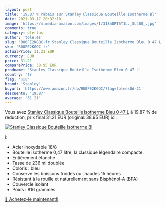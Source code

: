 ```yaml
---
layout: post
title: '19.87 % rabais sur Stanley Classique Bouteille Isotherme Bl'
date: 2021-03-17 20:32:10
image: 'https://m.media-amazon.com/images/I/318hDRT5T1L._SL400_.jpg'
comments: true
category: ofertas
author: 'tole.es'
slug: 'B00FE2KGQC-fr Stanley Classique Bouteille Isotherme Bleu 0 47 L'
sku: 'B00FE2KGQC-fr'
actualPrice: 31.21 EUR
currency: EUR
price: 31.21
comparePrice: 38.95 EUR
prodname: 'Stanley Classique Bouteille Isotherme Bleu 0 47 L'
country: 'fr'
flag: '🇫🇷'
brand: 'Stanley'
buyurl: 'https://www.amazon.fr/dp/B00FE2KGQC/?tag=tolees0d-21'
descuento: '19.87'
average: '31.21'
---
```


Vous avez [Stanley Classique Bouteille Isotherme Bleu 0 47 L](https://www.amazon.fr/dp/B00FE2KGQC/?tag=tolees0d-21)  à  19.87 % de réduction, prix final  31.21 EUR (original: 38.95 EUR) ici:

[![Stanley Classique Bouteille Isotherme Bl](https://m.media-amazon.com/images/I/318hDRT5T1L._SL400_.jpg)](https://www.amazon.fr/dp/B00FE2KGQC/?tag=tolees0d-21)

ℹ️:

- Acier inoxydable 18/8
- Bouteille isotherme 0,47 litre, la classique légendaire compacte.
- Entièrement étanche
- Tasse de 236 ml doublée
- Coloris : bleu
- Conserve les boissons froides ou chaudes 15 heures
- Résistant à la rouille et naturellement sans Bisphénol-A (BPA)
- Couvercle isolant
- Poids : 816 grammes

[🛒 Achetez-le maintenant!!](https://www.amazon.fr/dp/B00FE2KGQC/?tag=tolees0d-21)
